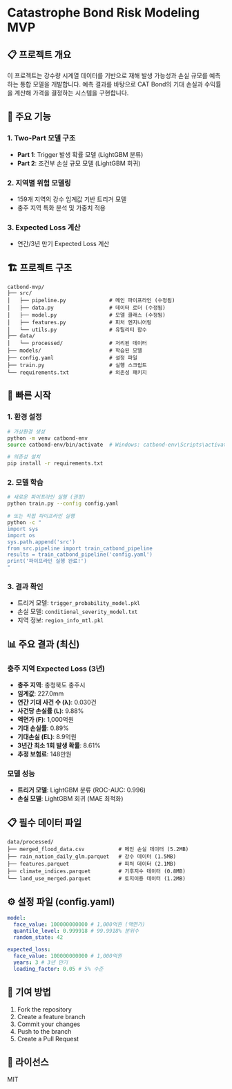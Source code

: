 # Catastrophe Bond Risk Modeling MVP

## 📋 프로젝트 개요

이 프로젝트는 강수량 시계열 데이터를 기반으로 재해 발생 가능성과 손실 규모를 예측하는 통합 모델을 개발합니다. 예측 결과를 바탕으로 CAT Bond의 기대 손실과 수익률을 계산해 가격을 결정하는 시스템을 구현합니다.

## 🎯 주요 기능

### 1. **Two-Part 모델 구조**

- **Part 1**: Trigger 발생 확률 모델 (LightGBM 분류)
- **Part 2**: 조건부 손실 규모 모델 (LightGBM 회귀)

### 2. **지역별 위험 모델링**

- 159개 지역의 강수 임계값 기반 트리거 모델
- 충주 지역 특화 분석 및 가중치 적용

### 3. **Expected Loss 계산**

- 연간/3년 만기 Expected Loss 계산

## 🏗️ 프로젝트 구조

```
catbond-mvp/
├── src/
│   ├── pipeline.py              # 메인 파이프라인 (수정됨)
│   ├── data.py                  # 데이터 로더 (수정됨)
│   ├── model.py                 # 모델 클래스 (수정됨)
│   ├── features.py              # 피처 엔지니어링
│   └── utils.py                 # 유틸리티 함수
├── data/
│   └── processed/               # 처리된 데이터
├── models/                      # 학습된 모델
├── config.yaml                  # 설정 파일
├── train.py                     # 실행 스크립트
└── requirements.txt             # 의존성 패키지
```

## 🚀 빠른 시작

### 1. 환경 설정

```bash
# 가상환경 생성
python -m venv catbond-env
source catbond-env/bin/activate  # Windows: catbond-env\Scripts\activate

# 의존성 설치
pip install -r requirements.txt
```

### 2. 모델 학습

```bash
# 새로운 파이프라인 실행 (권장)
python train.py --config config.yaml

# 또는 직접 파이프라인 실행
python -c "
import sys
import os
sys.path.append('src')
from src.pipeline import train_catbond_pipeline
results = train_catbond_pipeline('config.yaml')
print('파이프라인 실행 완료!')
"
```

### 3. 결과 확인

- 트리거 모델: `trigger_probability_model.pkl`
- 손실 모델: `conditional_severity_model.txt`
- 지역 정보: `region_info_mtl.pkl`

## 📊 주요 결과 (최신)

### 충주 지역 Expected Loss (3년)

- **충주 지역**: 충청북도 충주시
- **임계값**: 227.0mm
- **연간 기대 사건 수 (λ)**: 0.030건
- **사건당 손실률 (L)**: 9.88%
- **액면가 (F)**: 1,000억원
- **기대 손실률**: 0.89%
- **기대손실 (EL)**: 8.9억원
- **3년간 최소 1회 발생 확률**: 8.61%
- **추정 보험료**: 148만원

### 모델 성능

- **트리거 모델**: LightGBM 분류 (ROC-AUC: 0.996)
- **손실 모델**: LightGBM 회귀 (MAE 최적화)

## 📋 필수 데이터 파일

```
data/processed/
├── merged_flood_data.csv           # 메인 손실 데이터 (5.2MB)
├── rain_nation_daily_glm.parquet   # 강수 데이터 (1.5MB)
├── features.parquet                # 피처 데이터 (2.1MB)
├── climate_indices.parquet         # 기후지수 데이터 (0.8MB)
└── land_use_merged.parquet         # 토지이용 데이터 (1.2MB)
```

## ⚙️ 설정 파일 (config.yaml)

```yaml
model:
  face_value: 100000000000 # 1,000억원 (액면가)
  quantile_level: 0.999918 # 99.9918% 분위수
  random_state: 42

expected_loss:
  face_value: 100000000000 # 1,000억원
  years: 3 # 3년 만기
  loading_factor: 0.05 # 5% 수준
```

## 🤝 기여 방법

1. Fork the repository
2. Create a feature branch
3. Commit your changes
4. Push to the branch
5. Create a Pull Request

## 📄 라이선스

MIT
